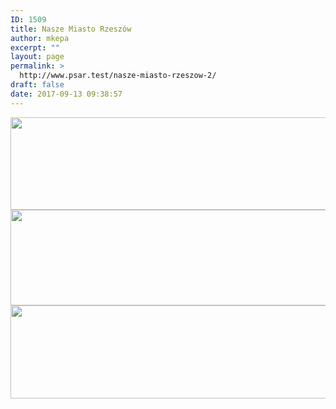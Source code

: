 ```yaml
---
ID: 1509
title: Nasze Miasto Rzeszów
author: mkepa
excerpt: ""
layout: page
permalink: >
  http://www.psar.test/nasze-miasto-rzeszow-2/
draft: false
date: 2017-09-13 09:38:57
---
```

<a href="http://www.psar.test/wp-content/uploads/2017/08/naszemiast1.png"><img class="alignnone wp-image-1531 size-full" src="http://www.psar.test/wp-content/uploads/2017/08/nASZE-niebieskie-miasto-rzeszów.png" alt="" width="966" height="148" /></a><a href="http://www.psar.test/wp-content/uploads/2017/08/naszemiasto_pl-ellllo.png"><img class="alignnone wp-image-1499 size-full" src="http://www.psar.test/wp-content/uploads/2017/08/nasze-miasteczko-rz.png" alt="" width="966" height="153" /></a> <a href="http://www.psar.test/wp-content/uploads/2017/08/nasze-miasto-1-2elo.png"><img class="alignnone wp-image-1500 size-full" src="http://www.psar.test/wp-content/uploads/2017/08/naszemiastko-rzesz.png" alt="" width="966" height="149" /></a>